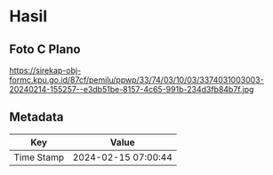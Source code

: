 # Hasil

## Foto C Plano

https://sirekap-obj-formc.kpu.go.id/87cf/pemilu/ppwp/33/74/03/10/03/3374031003003-20240214-155257--e3db51be-8157-4c65-991b-234d3fb84b7f.jpg


## Metadata

| Key        | Value               |
| ---------- | ------------------- |
| Time Stamp | 2024-02-15 07:00:44 |



